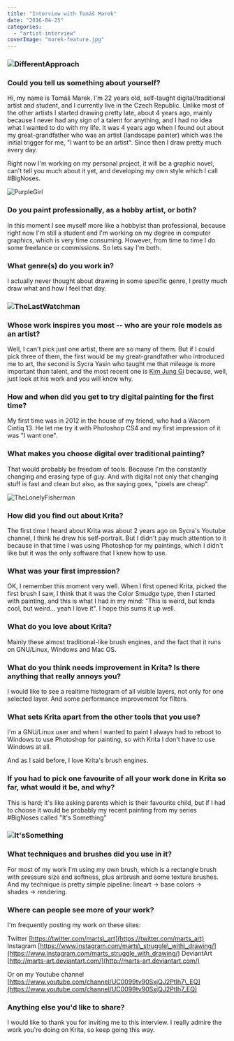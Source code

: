 ```yaml
---
title: "Interview with Tomáš Marek"
date: "2016-04-25"
categories: 
  - "artist-interview"
coverImage: "marek-feature.jpg"
---
```


### ![DifferentApproach](../images/DifferentApproach.png)

### Could you tell us something about yourself?

Hi, my name is Tomáš Marek. I'm 22 years old, self-taught digital/traditional artist and student, and I currently live in the Czech Republic. Unlike most of the other artists I started drawing pretty late, about 4 years ago, mainly because I never had any sign of a talent for anything, and I had no idea what I wanted to do with my life. It was 4 years ago when I found out about my great-grandfather who was an artist (landscape painter) which was the initial trigger for me, "I want to be an artist". Since then I draw pretty much every day.

Right now I'm working on my personal project, it will be a graphic novel, can't tell you much about it yet, and developing my own style which I call #BigNoses.

![PurpleGirl](../images/PurpleGirl.png)

### Do you paint professionally, as a hobby artist, or both?

In this moment I see myself more like a hobbyist than professional, because right now I'm still a student and I'm working on my degree in computer graphics, which is very time consuming. However, from time to time I do some freelance or commissions. So lets say I'm both.

### What genre(s) do you work in?

I actually never thought about drawing in some specific genre, I pretty much draw what and how I feel that day.

### ![TheLastWatchman](../images/TheLastWatchman.png)

### Whose work inspires you most -- who are your role models as an artist?

Well, I can't pick just one artist, there are so many of them. But if I could pick three of them, the first would be my great-grandfather who introduced me to art, the second is Sycra Yasin who taught me that mileage is more important than talent, and the most recent one is [Kim Jung Gi](http://www.kimjunggius.com/) because, well, just look at his work and you will know why.

### How and when did you get to try digital painting for the first time?

My first time was in 2012 in the house of my friend, who had a Wacom Cintiq 13. He let me try it with Photoshop CS4 and my first impression of it was "I want one".

### What makes you choose digital over traditional painting?

That would probably be freedom of tools. Because I'm the constantly changing and erasing type of guy. And with digital not only that changing stuff is fast and clean but also, as the saying goes, "pixels are cheap".

![TheLonelyFisherman](../images/TheLonelyFisherman.png)

### How did you find out about Krita?

The first time I heard about Krita was about 2 years ago on Sycra's Youtube channel, I think he drew his self-portrait. But I didn't pay much attention to it because in that time I was using Photoshop for my paintings, which I didn't like but it was the only software that I knew how to use.

### What was your first impression?

OK, I remember this moment very well. When I first opened Krita, picked the first brush I saw, I think that it was the Color Smudge type, then I started with painting, and this is what I had in my mind: "This is weird, but kinda cool, but weird... yeah I love it". I hope this sums it up well.

### What do you love about Krita?

Mainly these almost traditional-like brush engines, and the fact that it runs on GNU/Linux, Windows and Mac OS.

### What do you think needs improvement in Krita? Is there anything that really annoys you?

I would like to see a realtime histogram of all visible layers, not only for one selected layer. And some performance improvement for filters.

### What sets Krita apart from the other tools that you use?

I'm a GNU/Linux user and when I wanted to paint I always had to reboot to Windows to use Photoshop for painting, so with Krita I don't have to use Windows at all.

And as I said before, I love Krita's brush engines.

### If you had to pick one favourite of all your work done in Krita so far, what would it be, and why?

This is hard; it's like asking parents which is their favourite child, but if I had to choose it would be probably my recent painting from my series #BigNoses called "It's Something"

### ![It'sSomething](../images/ItsSomething.png)

### What techniques and brushes did you use in it?

For most of my work I'm using my own brush, which is a rectangle brush with pressure size and softness, plus airbrush and some texture brushes. And my technique is pretty simple pipeline: lineart → base colors → shades → rendering.

### Where can people see more of your work?

I'm frequently posting my work on these sites:

Twitter [https://twitter.com/marts\_art](https://twitter.com/marts_art) Instagram [https://www.instagram.com/marts\_struggle\_with\_drawing/](https://www.instagram.com/marts_struggle_with_drawing/) DeviantArt [http://marts-art.deviantart.com/](http://marts-art.deviantart.com/)

Or on my Youtube channel [https://www.youtube.com/channel/UC0099tv90SxjQJ2PtIh7\_EQ](https://www.youtube.com/channel/UC0099tv90SxjQJ2PtIh7_EQ)

### Anything else you'd like to share?

I would like to thank you for inviting me to this interview. I really admire the work you're doing on Krita, so keep going this way.
